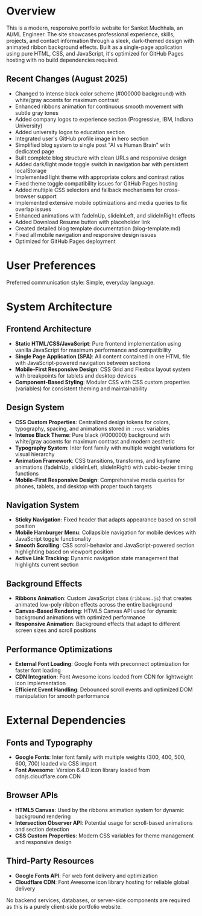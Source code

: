 # Overview

This is a modern, responsive portfolio website for Sanket Muchhala, an AI/ML Engineer. The site showcases professional experience, skills, projects, and contact information through a sleek, dark-themed design with animated ribbon background effects. Built as a single-page application using pure HTML, CSS, and JavaScript, it's optimized for GitHub Pages hosting with no build dependencies required.

## Recent Changes (August 2025)
- Changed to intense black color scheme (#000000 background) with white/gray accents for maximum contrast
- Enhanced ribbons animation for continuous smooth movement with subtle gray tones
- Added company logos to experience section (Progressive, IBM, Indiana University)
- Added university logos to education section
- Integrated user's GitHub profile image in hero section
- Simplified blog system to single post "AI vs Human Brain" with dedicated page
- Built complete blog structure with clean URLs and responsive design  
- Added dark/light mode toggle switch in navigation bar with persistent localStorage
- Implemented light theme with appropriate colors and contrast ratios
- Fixed theme toggle compatibility issues for GitHub Pages hosting
- Added multiple CSS selectors and fallback mechanisms for cross-browser support
- Implemented extensive mobile optimizations and media queries to fix overlap issues
- Enhanced animations with fadeInUp, slideInLeft, and slideInRight effects
- Added Download Resume button with placeholder link
- Created detailed blog template documentation (blog-template.md)
- Fixed all mobile navigation and responsive design issues
- Optimized for GitHub Pages deployment

# User Preferences

Preferred communication style: Simple, everyday language.

# System Architecture

## Frontend Architecture
- **Static HTML/CSS/JavaScript**: Pure frontend implementation using vanilla JavaScript for maximum performance and compatibility
- **Single Page Application (SPA)**: All content contained in one HTML file with JavaScript-powered navigation between sections
- **Mobile-First Responsive Design**: CSS Grid and Flexbox layout system with breakpoints for tablets and desktop devices
- **Component-Based Styling**: Modular CSS with CSS custom properties (variables) for consistent theming and maintainability

## Design System
- **CSS Custom Properties**: Centralized design tokens for colors, typography, spacing, and animations stored in `:root` variables
- **Intense Black Theme**: Pure black (#000000) background with white/gray accents for maximum contrast and modern aesthetic
- **Typography System**: Inter font family with multiple weight variations for visual hierarchy
- **Animation Framework**: CSS transitions, transforms, and keyframe animations (fadeInUp, slideInLeft, slideInRight) with cubic-bezier timing functions
- **Mobile-First Responsive Design**: Comprehensive media queries for phones, tablets, and desktop with proper touch targets

## Navigation System
- **Sticky Navigation**: Fixed header that adapts appearance based on scroll position
- **Mobile Hamburger Menu**: Collapsible navigation for mobile devices with JavaScript toggle functionality
- **Smooth Scrolling**: CSS scroll-behavior and JavaScript-powered section highlighting based on viewport position
- **Active Link Tracking**: Dynamic navigation state management that highlights current section

## Background Effects
- **Ribbons Animation**: Custom JavaScript class (`ribbons.js`) that creates animated low-poly ribbon effects across the entire background
- **Canvas-Based Rendering**: HTML5 Canvas API used for dynamic background animations with optimized performance
- **Responsive Animation**: Background effects that adapt to different screen sizes and scroll positions

## Performance Optimizations
- **External Font Loading**: Google Fonts with preconnect optimization for faster font loading
- **CDN Integration**: Font Awesome icons loaded from CDN for lightweight icon implementation
- **Efficient Event Handling**: Debounced scroll events and optimized DOM manipulation for smooth performance

# External Dependencies

## Fonts and Typography
- **Google Fonts**: Inter font family with multiple weights (300, 400, 500, 600, 700) loaded via CSS import
- **Font Awesome**: Version 6.4.0 icon library loaded from cdnjs.cloudflare.com CDN

## Browser APIs
- **HTML5 Canvas**: Used by the ribbons animation system for dynamic background rendering
- **Intersection Observer API**: Potential usage for scroll-based animations and section detection
- **CSS Custom Properties**: Modern CSS variables for theme management and responsive design

## Third-Party Resources
- **Google Fonts API**: For web font delivery and optimization
- **Cloudflare CDN**: Font Awesome icon library hosting for reliable global delivery

No backend services, databases, or server-side components are required as this is a purely client-side portfolio website.